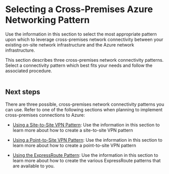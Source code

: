 # Selecting a Cross-Premises Azure Networking Pattern
Use the information in this section to select the most appropriate pattern upon which to leverage cross-premises network connectivity between your existing on-site network infrastructure and the Azure network infrastructure.  

This section describes three cross-premises network connectivity patterns. Select a connectivity pattern which best fits your needs and follow the associated procedure.
<br />
<br />

## Next steps
There are three possible, cross-premises network connectivity patterns you can use. Refer to one of the following sections when planning to implement cross-premises connections to Azure:

- [Using a Site-to-Site VPN Pattern](https://github.com/nmcgregor/Azure-Networking/blob/master/2.1-Using-a-Site-to-Site-VPN-Pattern.md): Use the information in this section to learn more about how to create a site-to-site VPN pattern
	
- [Using a Point-to-Site VPN Pattern](https://github.com/nmcgregor/Azure-Networking/blob/master/2.2-Using-a-Point-to-Site-VPN-Pattern.md): Use the information in this section to learn more about how to create a point-to-site VPN pattern
	
- [Using the ExpressRoute Pattern](https://github.com/nmcgregor/Azure-Networking/blob/master/2.3-Using-the-ExpressRoute-Pattern.md): Use the information in this section to learn more about how to create the various ExpressRoute patterns that are available to you.

